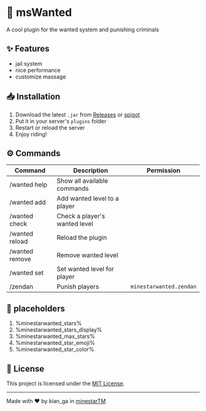# 🏹 msWanted

A cool plugin for the wanted system and punishing criminals

## ✨ Features

- jail system 
- nice performance
- customize massage

## 📥 Installation

1. Download the latest `.jar` from [Releases](https://github.com/amirreza-83/msWanted/releases/tag/beta) or [spigot]([https://www.spigotmc.org/resources/horse-plus-spawn-a-rideable-horse-anytime-1-8-1-21-8.127364/](https://www.spigotmc.org/resources/mswanted-1-13-1-21-8-wanted-bounty-system.127810/))
2. Put it in your server's `plugins` folder
3. Restart or reload the server
4. Enjoy riding!

## ⚙️ Commands

| Command         | Description                  | Permission         |
|-----------------|------------------------------|--------------------|
| /wanted help    | Show all available commands  |
| /wanted add     | Add wanted level to a player |
| /wanted check   | Check a player's wanted level|  
| /wanted reload  | Reload the plugin            |  
| /wanted remove  | Remove wanted level          |   
| /wanted set     | Set wanted level for player  | 
| /zendan         | Punish players               | `minestarwanted.zendan` |


## 🎫 placeholders

1. %minestarwanted_stars%
2. %minestarwanted_stars_display%
3. %minestarwanted_max_stars%
4. %minestarwanted_star_emoji%
5. %minestarwanted_star_color%



## 📄 License

This project is licensed under the [MIT License](LICENSE).

---

Made with ❤️ by kian_ga in [minestarTM](https://minestar.top)
